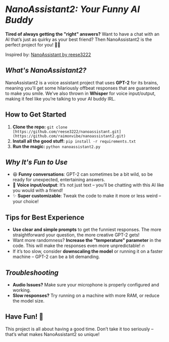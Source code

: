 # *NanoAssistant2: Your Funny AI Buddy*

**Tired of always getting the "right" answers?** Want to have a chat with an AI that’s just as quirky as your best friend? Then NanoAssistant2 is the perfect project for you! 🤖✨

Inspired by: [NanoAssistant by reese3222](https://github.com/reese3222/nanoassistant)

## ***What's NanoAssistant2?***
NanoAssistant2 is a voice assistant project that uses **GPT-2** for its brains, meaning you’ll get some hilariously offbeat responses that are guaranteed to make you smile. We’ve also thrown in **Whisper** for voice input/output, making it feel like you’re talking to your AI buddy IRL.

## **How to Get Started**
1. **Clone the repo:** `git clone [https://github.com/reese3222/nanoassistant.git](https://github.com/raimonvibe/nanoassistant2.git)`
2. **Install all the good stuff:** `pip install -r requirements.txt`
3. **Run the magic:** `python nanoassistant2.py`

## ***Why It's Fun to Use***
- 😆 **Funny conversations**: GPT-2 can sometimes be a bit wild, so be ready for unexpected, entertaining answers.
- 🎤 **Voice input/output**: It’s not just text – you’ll be chatting with this AI like you would with a friend!
- ✨ **Super customizable**: Tweak the code to make it more or less weird – your choice!

## **Tips for Best Experience**
- **Use clear and simple prompts** to get the funniest responses. The more straightforward your question, the more creative GPT-2 gets!
- Want more randomness? **Increase the "temperature" parameter** in the code. This will make the responses even more unpredictable! 🔥
- If it’s too slow, consider **downscaling the model** or running it on a faster machine – GPT-2 can be a bit demanding.

## ***Troubleshooting***
- **Audio Issues?** Make sure your microphone is properly configured and working.
- **Slow responses?** Try running on a machine with more RAM, or reduce the model size.

## **Have Fun!** 🎉
This project is all about having a good time. Don’t take it too seriously – that’s what makes NanoAssistant2 so unique!
